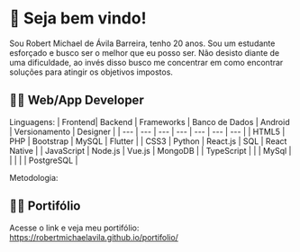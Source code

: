 # :checkered_flag: Seja bem vindo!
Sou Robert Michael de Ávila Barreira, tenho 20 anos. Sou um estudante esforçado e busco ser o melhor que eu posso ser. Não desisto diante de uma dificuldade, ao invés disso busco me concentrar em como encontrar soluções para atingir os objetivos impostos.
## :technologist: Web/App Developer
Linguagens:
| Frontend| Backend | Frameworks | Banco de Dados | Android | Versionamento | Designer |
| --- | --- | --- | --- | --- | --- | --- |
| HTML5 | PHP |  Bootstrap  |  MySQL  | Flutter |
| CSS3 | Python | React.js | SQL | React Native |
| JavaScript | Node.js | Vue.js |  MongoDB  |
| TypeScript |  |  | MySql |  
|  |  |  | PostgreSQL |

Metodologia:


## :technologist: Portifólio
Acesse o link e veja meu portifólio:
https://robertmichaelavila.github.io/portifolio/
